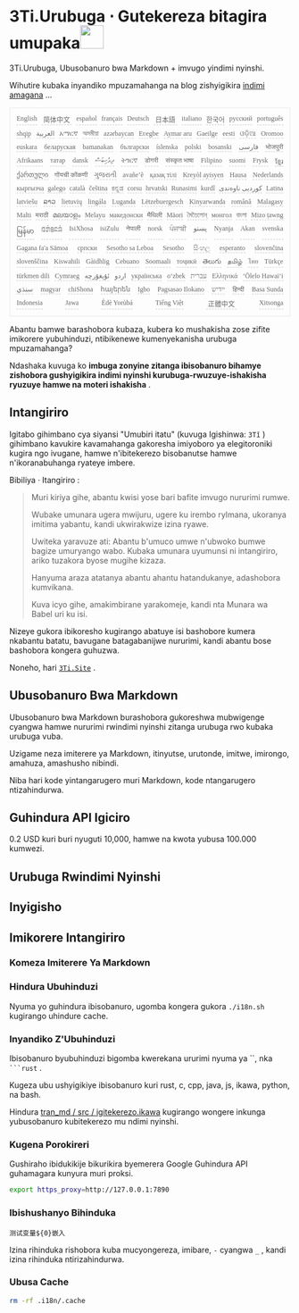 <h1 style="justify-content:space-between">3Ti.Urubuga ⋅ Gutekereza bitagira umupaka<img src="//i-01.eu.org/3Ti/logo.svg" style="user-select:none;margin-top:-1px;width:42px"></h1>

3Ti.Urubuga, Ubusobanuro bwa Markdown + imvugo yindimi nyinshi.

Wihutire kubaka inyandiko mpuzamahanga na blog zishyigikira [indimi amagana](https://github.com/i18n-site/node/blob/main/lang/src/index.js) ...

<pre class="langli" style="display:flex;flex-wrap:wrap;background:transparent;border:1px solid #eee;font-size:12px;box-shadow:0 0 3px inset #eee;padding:12px 5px 4px 12px;justify-content:space-between;"><style>pre.langli i{font-weight:300;font-family:s;margin-right:7px;margin-bottom:8px;font-style:normal;color:#666;border-bottom:1px dashed #ccc;}</style><i>English</i><i> 简体中文 </i><i>español</i><i>français</i><i>Deutsch</i><i> 日本語 </i><i>italiano</i><i>한국어</i><i>русский</i><i>português</i><i>shqip</i><i>‫العربية‬</i><i>አማርኛ</i><i>অসমীয়া</i><i>azərbaycan</i><i>Eʋegbe</i><i>Aymar aru</i><i>Gaeilge</i><i>eesti</i><i>ଓଡ଼ିଆ</i><i>Oromoo</i><i>euskara</i><i>беларуская</i><i>bamanakan</i><i>български</i><i>íslenska</i><i>polski</i><i>bosanski</i><i>‫فارسی‬</i><i>भोजपुरी</i><i>Afrikaans</i><i>татар</i><i>dansk</i><i>‫ދިވެހިބަސް‬</i><i>ትግርኛ</i><i>डोगरी</i><i>संस्कृत भाषा</i><i>Filipino</i><i>suomi</i><i>Frysk</i><i>ខ្មែរ</i><i>ქართული</i><i>गोंयची कोंकणी</i><i>ગુજરાતી</i><i>avañe’ẽ</i><i>қазақ тілі</i><i>Kreyòl ayisyen</i><i>Hausa</i><i>Nederlands</i><i>кыргызча</i><i>galego</i><i>català</i><i>čeština</i><i>ಕನ್ನಡ</i><i>corsu</i><i>hrvatski</i><i>Runasimi</i><i>kurdî</i><i>‫کوردیی ناوەندی‬</i><i>Latina</i><i>latviešu</i><i>ລາວ</i><i>lietuvių</i><i>lingála</i><i>Luganda</i><i>Lëtzebuergesch</i><i>Kinyarwanda</i><i>română</i><i>Malagasy</i><i>Malti</i><i>मराठी</i><i>മലയാളം</i><i>Melayu</i><i>македонски</i><i>मैथिली</i><i>Māori</i><i>মৈতৈলোন্</i><i>монгол</i><i>বাংলা</i><i>Mizo ṭawng</i><i>မြန်မာ</i><i>𞄀𞄄𞄰𞄩𞄍𞄜𞄰</i><i>IsiXhosa</i><i>isiZulu</i><i>नेपाली</i><i>norsk</i><i>ਪੰਜਾਬੀ</i><i>‫پښتو‬</i><i>Nyanja</i><i>Akan</i><i>svenska</i><i>Gagana fa'a Sāmoa</i><i>српски</i><i>Sesotho sa Leboa</i><i>Sesotho</i><i>සිංහල</i><i>esperanto</i><i>slovenčina</i><i>slovenščina</i><i>Kiswahili</i><i>Gàidhlig</i><i>Cebuano</i><i>Soomaali</i><i>тоҷикӣ</i><i>తెలుగు</i><i>தமிழ்</i><i>ไทย</i><i>Türkçe</i><i>türkmen dili</i><i>Cymraeg</i><i>‫ئۇيغۇرچە‬</i><i>‫اردو‬</i><i>українська</i><i>o‘zbek</i><i>‫עברית‬</i><i>Ελληνικά</i><i>ʻŌlelo Hawaiʻi</i><i>‫سنڌي‬</i><i>magyar</i><i>chiShona</i><i>հայերեն</i><i>Igbo</i><i>Pagsasao Ilokano</i><i>‫ייִדיש‬</i><i>हिन्दी</i><i>Basa Sunda</i><i>Indonesia</i><i>Jawa</i><i>Èdè Yorùbá</i><i>Tiếng Việt</i><i> 正體中文 </i><i>Xitsonga</i></pre>

Abantu bamwe barashobora kubaza, kubera ko mushakisha zose zifite imikorere yubuhinduzi, ntibikenewe kumenyekanisha urubuga mpuzamahanga?

Ndashaka kuvuga ko **imbuga zonyine zitanga ibisobanuro bihamye zishobora gushyigikira indimi nyinshi kurubuga-rwuzuye-ishakisha ryuzuye hamwe na moteri ishakisha** .

## Intangiriro

Igitabo gihimbano cya siyansi &quot;Umubiri itatu&quot; (kuvuga Igishinwa: `3Tǐ` ) gihimbano kavukire kavamahanga gakoresha imiyoboro ya elegitoroniki kugira ngo ivugane, hamwe n'ibitekerezo bisobanutse hamwe n'ikoranabuhanga ryateye imbere.

Bibiliya · Itangiriro :

> Muri kiriya gihe, abantu kwisi yose bari bafite imvugo nururimi rumwe.
>
> Wubake umunara ugera mwijuru, ugere ku irembo ryImana, ukoranya imitima yabantu, kandi ukwirakwize izina ryawe.
>
> Uwiteka yaravuze ati: Abantu b'umuco umwe n'ubwoko bumwe bagize umuryango wabo. Kubaka umunara uyumunsi ni intangiriro, ariko tuzakora byose mugihe kizaza.
>
> Hanyuma araza atatanya abantu ahantu hatandukanye, adashobora kumvikana.
>
> Kuva icyo gihe, amakimbirane yarakomeje, kandi nta Munara wa Babel uri ku isi.

Nizeye gukora ibikoresho kugirango abatuye isi bashobore kumera nkabantu batatu, bavugane batagabanijwe nururimi, kandi abantu bose bashobora kongera guhuzwa.

Noneho, hari [`3Ti.Site`](//3Ti.Site) .

## Ubusobanuro Bwa Markdown

Ubusobanuro bwa Markdown burashobora gukoreshwa mubwigenge cyangwa hamwe nururimi rwindimi nyinshi zitanga urubuga rwo kubaka urubuga vuba.

Uzigame neza imiterere ya Markdown, itinyutse, urutonde, imitwe, imirongo, amahuza, amashusho nibindi.

Niba hari kode yintangarugero muri Markdown, kode ntangarugero ntizahindurwa.

## Guhindura API Igiciro

0.2 USD kuri buri nyuguti 10,000, hamwe na kwota yubusa 100.000 kumwezi.

## Urubuga Rwindimi Nyinshi

## Inyigisho

## Imikorere Intangiriro

### Komeza Imiterere Ya Markdown

### Hindura Ubuhinduzi

Nyuma yo guhindura ibisobanuro, ugomba kongera gukora `./i18n.sh` kugirango uhindure cache.

### Inyandiko Z'Ubuhinduzi

Ibisobanuro byubuhinduzi bigomba kwerekana ururimi nyuma ya ``, nka ` ```rust` .

Kugeza ubu ushyigikiye ibisobanuro kuri rust, c, cpp, java, js, ikawa, python, na bash.

Hindura [tran_md / src / igitekerezo.ikawa](https://github.com/i18n-site/node/blob/main/tran_md/src/comment.coffee) kugirango wongere inkunga yubusobanuro kubitekerezo mu ndimi nyinshi.

### Kugena Porokireri

Gushiraho ibidukikije bikurikira byemerera Google Guhindura API guhamagara kunyura muri proksi.

```bash
export https_proxy=http://127.0.0.1:7890
```

### Ibishushanyo Bihinduka

```
测试变量${0}嵌入
```

Izina rihinduka rishobora kuba mucyongereza, imibare, `-` cyangwa `_` , kandi izina rihinduka ntirizahindurwa.

### Ubusa Cache

```bash
rm -rf .i18n/.cache
```
